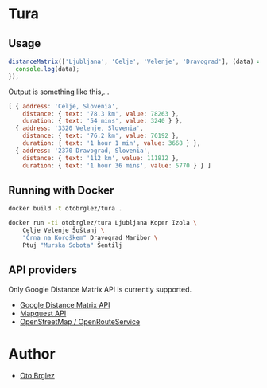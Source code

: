 # Tura

## Usage

```javascript
distanceMatrix(['Ljubljana', 'Celje', 'Velenje', 'Dravograd'], (data) => {
  console.log(data);
});
```

Output is something like this,...

```javascript
[ { address: 'Celje, Slovenia',
    distance: { text: '78.3 km', value: 78263 },
    duration: { text: '54 mins', value: 3240 } },
  { address: '3320 Velenje, Slovenia',
    distance: { text: '76.2 km', value: 76192 },
    duration: { text: '1 hour 1 min', value: 3668 } },
  { address: '2370 Dravograd, Slovenia',
    distance: { text: '112 km', value: 111812 },
    duration: { text: '1 hour 36 mins', value: 5770 } } ]
```

## Running with Docker

```bash
docker build -t otobrglez/tura .

docker run -ti otobrglez/tura Ljubljana Koper Izola \
    Celje Velenje Šoštanj \
    "Črna na Koroškem" Dravograd Maribor \
    Ptuj "Murska Sobota" Šentilj
```

## API providers

Only Google Distance Matrix API is currently supported.

- [Google Distance Matrix API](https://developers.google.com/maps/documentation/distance-matrix/) 
- [Mapquest API](https://developer.mapquest.com/documentation/directions-api/route/get/)
- [OpenStreetMap / OpenRouteService](http://wiki.openstreetmap.org/wiki/OpenRouteService#Direct_Routing_Request_.28via_GET.29)

# Author

- [Oto Brglez](https://github.com/otobrglez)
